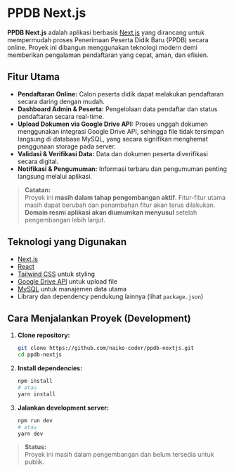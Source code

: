 # PPDB Next.js

**PPDB Next.js** adalah aplikasi berbasis [Next.js](https://nextjs.org/) yang dirancang untuk mempermudah proses Penerimaan Peserta Didik Baru (PPDB) secara online. Proyek ini dibangun menggunakan teknologi modern demi memberikan pengalaman pendaftaran yang cepat, aman, dan efisien.

## Fitur Utama

- **Pendaftaran Online:** Calon peserta didik dapat melakukan pendaftaran secara daring dengan mudah.
- **Dashboard Admin & Peserta:** Pengelolaan data pendaftar dan status pendaftaran secara real-time.
- **Upload Dokumen via Google Drive API:** Proses unggah dokumen menggunakan integrasi Google Drive API, sehingga file tidak tersimpan langsung di database MySQL, yang secara signifikan menghemat penggunaan storage pada server.
- **Validasi & Verifikasi Data:** Data dan dokumen peserta diverifikasi secara digital.
- **Notifikasi & Pengumuman:** Informasi terbaru dan pengumuman penting langsung melalui aplikasi.

> **Catatan:**  
> Proyek ini **masih dalam tahap pengembangan aktif**. Fitur-fitur utama masih dapat berubah dan penambahan fitur akan terus dilakukan.  
> **Domain resmi aplikasi akan diumumkan menyusul** setelah pengembangan lebih lanjut.

## Teknologi yang Digunakan

- [Next.js](https://nextjs.org/)
- [React](https://react.dev/)
- [Tailwind CSS](https://tailwindcss.com/) untuk styling
- [Google Drive API](https://developers.google.com/drive) untuk upload file
- [MySQL](https://www.mysql.com/) untuk manajemen data utama
- Library dan dependency pendukung lainnya (lihat `package.json`)

## Cara Menjalankan Proyek (Development)

1. **Clone repository:**
   ```bash
   git clone https://github.com/naiko-coder/ppdb-nextjs.git
   cd ppdb-nextjs
   ```

2. **Install dependencies:**
   ```bash
   npm install
   # atau
   yarn install
   ```

3. **Jalankan development server:**
   ```bash
   npm run dev
   # atau
   yarn dev
   ```

> **Status:**  
> Proyek ini masih dalam pengembangan dan belum tersedia untuk publik.  
